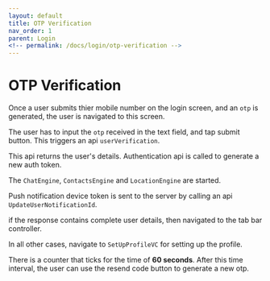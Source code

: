 ```yaml
---
layout: default
title: OTP Verification
nav_order: 1
parent: Login
<!-- permalink: /docs/login/otp-verification -->
---
```


# OTP Verification

Once a user submits thier mobile number on the login screen, and an `otp` is generated, the user is navigated to this screen.

The user has to input the `otp` received in the text field, and tap submit button. This triggers an api `userVerification`.

This api returns the user's details. Authentication api is called to generate a new auth token.

The `ChatEngine`, `ContactsEngine` and `LocationEngine` are started.

Push notification device token is sent to the server by calling an api `UpdateUserNotificationId`.


if the response contains complete user details, then navigated to the tab bar controller.

In all other cases, navigate to `SetUpProfileVC` for setting up the profile.

There is a counter that ticks for the time of **60 seconds**. After this time interval, the user can use the resend code button to generate a new otp.
